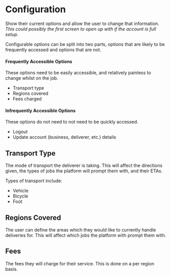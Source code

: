# Configuration

Show their current options and allow the user to change that information. _This could possibly the first screen to open up with if the account is full setup._

Configurable options can be split into two parts, options that are likely to be frequently accessed and options that are not.

#### Frequently Accessible Options

These options need to be easily accessible, and relatively painless to change whilst on the job.

* Transport type
* Regions covered
* Fees charged

#### Infrequently Accessible Options

These options do not need to not need to be quickly accessed.

* Logout
* Update account (business, deliverer, etc.) details

## Transport Type

The mode of transport the deliverer is taking. This will affect the directions given, the types of jobs the platform will prompt them with, and their ETAs.

Types of transport include:

* Vehicle
* Bicycle
* Foot

## Regions Covered

The user can define the areas which they would like to currently handle deliveries for. This will affect which jobs the platform with prompt them with.

## Fees

The fees they will charge for their service. This is done on a per region basis.
